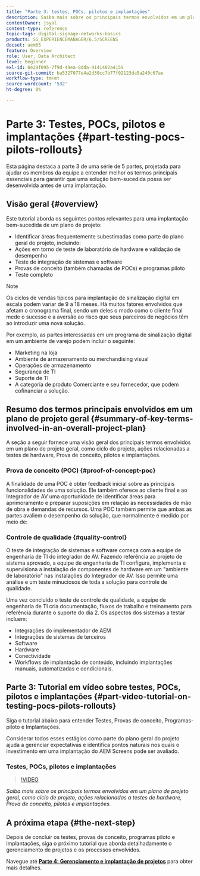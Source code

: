 ```yaml
---
title: "Parte 3: testes, POCs, pilotos e implantações"
description: Saiba mais sobre os principais termos envolvidos em um plano de projeto geral, como ciclo de projeto, ações relacionadas a testes de hardware, Prova de conceito, pilotos e implantações.
contentOwner: jsyal
content-type: reference
topic-tags: digital-signage-networks-basics
products: SG_EXPERIENCEMANAGER/6.5/SCREENS
docset: aem65
feature: Overview
role: User, Data Architect
level: Beginner
exl-id: 0e29f095-7f9d-49ea-8dda-9141402a4159
source-git-commit: ba5327077e4a2d30cc7b77f02123da5a240c67ae
workflow-type: tm+mt
source-wordcount: '532'
ht-degree: 0%

---
```


# Parte 3: Testes, POCs, pilotos e implantações {#part-testing-pocs-pilots-rollouts}

Esta página destaca a parte 3 de uma série de 5 partes, projetada para ajudar os membros da equipe a entender melhor os termos principais essenciais para garantir que uma solução bem-sucedida possa ser desenvolvida antes de uma implantação.

## Visão geral {#overview}

Este tutorial aborda os seguintes pontos relevantes para uma implantação bem-sucedida de um plano de projeto:

* Identificar áreas frequentemente subestimadas como parte do plano geral do projeto, incluindo:
* Ações em torno de teste de laboratório de hardware e validação de desempenho
* Teste de integração de sistemas e software
* Provas de conceito (também chamadas de POCs) e programas piloto
* Teste completo

>[!NOTE]
>
>Os ciclos de vendas típicos para implantação de sinalização digital em escala podem variar de 9 a 18 meses. Há muitos fatores envolvidos que afetam o cronograma final, sendo um deles o modo como o cliente final mede o sucesso e a aversão ao risco que seus parceiros de negócios têm ao introduzir uma nova solução.

Por exemplo, as partes interessadas em um programa de sinalização digital em um ambiente de varejo podem incluir o seguinte:

* Marketing na loja
* Ambiente de armazenamento ou merchandising visual
* Operações de armazenamento
* Segurança de TI
* Suporte de TI
* A categoria de produto Comerciante e seu fornecedor, que podem cofinanciar a solução.

## Resumo dos termos principais envolvidos em um plano de projeto geral {#summary-of-key-terms-involved-in-an-overall-project-plan}

A seção a seguir fornece uma visão geral dos principais termos envolvidos em um plano de projeto geral, como ciclo do projeto, ações relacionadas a testes de hardware, Prova de conceito, pilotos e implantações.

### Prova de conceito (POC) {#proof-of-concept-poc}

A finalidade de uma POC é obter feedback inicial sobre as principais funcionalidades de uma solução. Ele também oferece ao cliente final e ao Integrador de AV uma oportunidade de identificar áreas para aprimoramento e preparar suposições em relação às necessidades de mão de obra e demandas de recursos. Uma POC também permite que ambas as partes avaliem o desempenho da solução, que normalmente é medido por meio de:

### Controle de qualidade {#quality-control}

O teste de integração de sistemas e software começa com a equipe de engenharia de TI do integrador de AV. Fazendo referência ao projeto de sistema aprovado, a equipe de engenharia de TI configura, implementa e supervisiona a instalação de componentes de hardware em um &quot;ambiente de laboratório&quot; nas instalações do Integrador de AV. Isso permite uma análise e um teste minuciosos de toda a solução para controle de qualidade.

Uma vez concluído o teste de controle de qualidade, a equipe de engenharia de TI cria documentação, fluxos de trabalho e treinamento para referência durante o suporte do dia 2. Os aspectos dos sistemas a testar incluem:

* Integrações do implementador de AEM
* Integrações de sistemas de terceiros
* Software
* Hardware
* Conectividade
* Workflows de implantação de conteúdo, incluindo implantações manuais, automatizadas e condicionais.

## Parte 3: Tutorial em vídeo sobre testes, POCs, pilotos e implantações {#part-video-tutorial-on-testing-pocs-pilots-rollouts}

Siga o tutorial abaixo para entender Testes, Provas de conceito, Programas-piloto e Implantações.

Considerar todos esses estágios como parte do plano geral do projeto ajuda a gerenciar expectativas e identifica pontos naturais nos quais o investimento em uma implantação do AEM Screens pode ser avaliado.

### Testes, POCs, pilotos e implantações

>[!VIDEO](https://video.tv.adobe.com/v/28405)

*Saiba mais sobre os principais termos envolvidos em um plano de projeto geral, como ciclo de projeto, ações relacionadas a testes de hardware, Prova de conceito, pilotos e implantações.*

## A próxima etapa {#the-next-step}

Depois de concluir os testes, provas de conceito, programas piloto e implantações, siga o próximo tutorial que aborda detalhadamente o gerenciamento de projetos e os processos envolvidos.

Navegue até **[Parte 4: Gerenciamento e implantação de projetos](project-management-and-deployment.md)** para obter mais detalhes.
